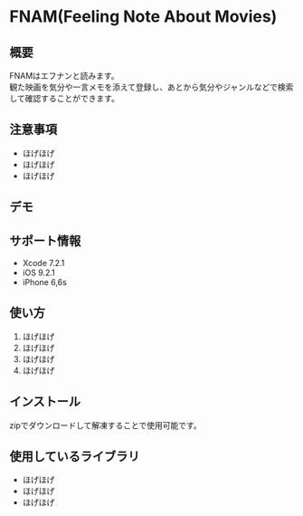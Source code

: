 <img src="" align="right" />

FNAM(Feeling Note About Movies)
====

## 概要
FNAMはエフナンと読みます。  
観た映画を気分や一言メモを添えて登録し、あとから気分やジャンルなどで検索して確認することができます。  

## 注意事項
* ほげほげ
* ほげほげ
* ほげほげ

## デモ

## サポート情報
* Xcode 7.2.1
* iOS 9.2.1
* iPhone 6,6s

## 使い方
1. ほげほげ
2. ほげほげ
3. ほげほげ
4. ほげほげ

## インストール
zipでダウンロードして解凍することで使用可能です。

## 使用しているライブラリ
* ほげほげ
* ほげほげ
* ほげほげ
